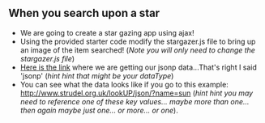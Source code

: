 ## When you search upon a star
  - We are going to create a star gazing app using ajax!
  - Using the provided starter code modify the stargazer.js file to bring up an image of the item searched! (*Note you will only need to change the stargazer.js file*)
  - [Here is the link](http://www.strudel.org.uk/lookUP/) where we are getting our jsonp data...That's right I said 'jsonp' (*hint hint that might be your dataType*)
  - You can see what the data looks like if you go to this example: http://www.strudel.org.uk/lookUP/json/?name=sun (*hint hint you may need to reference one of these key values... maybe more than one... then again maybe just one... or more... or one*). 
	